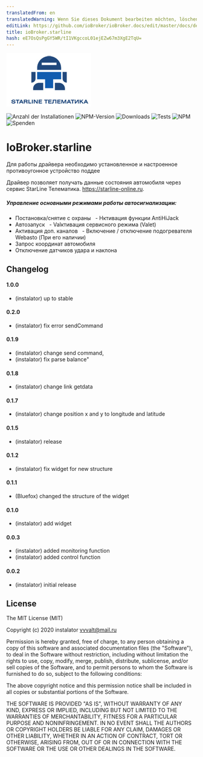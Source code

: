 ```yaml
---
translatedFrom: en
translatedWarning: Wenn Sie dieses Dokument bearbeiten möchten, löschen Sie bitte das Feld "translationsFrom". Andernfalls wird dieses Dokument automatisch erneut übersetzt
editLink: https://github.com/ioBroker/ioBroker.docs/edit/master/docs/de/adapterref/iobroker.starline/README.md
title: ioBroker.starline
hash: eE7OsQsPgGY5WR/tI1VKgccoL01ejEZw67m3XgE2TqU=
---
```

![Logo](../../../en/adapterref/iobroker.starline/admin/starline_git.jpg)

![Anzahl der Installationen](http://iobroker.live/badges/starline-stable.svg)
![NPM-Version](https://img.shields.io/npm/v/iobroker.starline.svg)
![Downloads](https://img.shields.io/npm/dm/iobroker.starline.svg)
![Tests](http://img.shields.io/travis/instalator/ioBroker.starline/master.svg)
![NPM](https://nodei.co/npm/iobroker.starline.png?downloads=true)
![Spenden](https://img.shields.io/badge/Donate-PayPal-green.svg)

# IoBroker.starline
Для работы драйвера необходимо установленное и настроенное противоугонное устройство поддее

Драйвер позволяет получать данные состояния автомобиля через сервис StarLine Телематика. https://starline-online.ru.

##### Управление основными режимами работы автосигнализации:
  - Постановка/снятие с охраны
  - Hктивация функции AntiHiJack
  - Автозапуск
  - Valктивация сервисного режима (Valet)
  - Активация доп. каналов
  - Включение / отключение подогревателя Webasto (При его наличии)
  - Запрос координат автомобиля
  - Отключение датчиков удара и наклона

## Changelog

#### 1.0.0
* (instalator) up to stable

#### 0.2.0
* (instalator) fix error sendCommand

#### 0.1.9
* (instalator) change send command, 
* (instalator) fix parse balance"

#### 0.1.8
* (instalator) change link getdata

#### 0.1.7
* (instalator) change position x and y to longitude and latitude

#### 0.1.5
* (instalator) release

#### 0.1.2
* (instalator) fix widget for new structure

#### 0.1.1
* (Bluefox) changed the structure of the widget

#### 0.1.0
* (instalator) add widget

#### 0.0.3
* (instalator) added monitoring function
* (instalator) added control function

#### 0.0.2
* (instalator) initial release

## License
The MIT License (MIT)

Copyright (c) 2020 instalator <vvvalt@mail.ru>

Permission is hereby granted, free of charge, to any person obtaining a copy
of this software and associated documentation files (the "Software"), to deal
in the Software without restriction, including without limitation the rights
to use, copy, modify, merge, publish, distribute, sublicense, and/or sell
copies of the Software, and to permit persons to whom the Software is
furnished to do so, subject to the following conditions:

The above copyright notice and this permission notice shall be included in all
copies or substantial portions of the Software.

THE SOFTWARE IS PROVIDED "AS IS", WITHOUT WARRANTY OF ANY KIND, EXPRESS OR
IMPLIED, INCLUDING BUT NOT LIMITED TO THE WARRANTIES OF MERCHANTABILITY,
FITNESS FOR A PARTICULAR PURPOSE AND NONINFRINGEMENT. IN NO EVENT SHALL THE
AUTHORS OR COPYRIGHT HOLDERS BE LIABLE FOR ANY CLAIM, DAMAGES OR OTHER
LIABILITY, WHETHER IN AN ACTION OF CONTRACT, TORT OR OTHERWISE, ARISING FROM,
OUT OF OR IN CONNECTION WITH THE SOFTWARE OR THE USE OR OTHER DEALINGS IN THE
SOFTWARE.